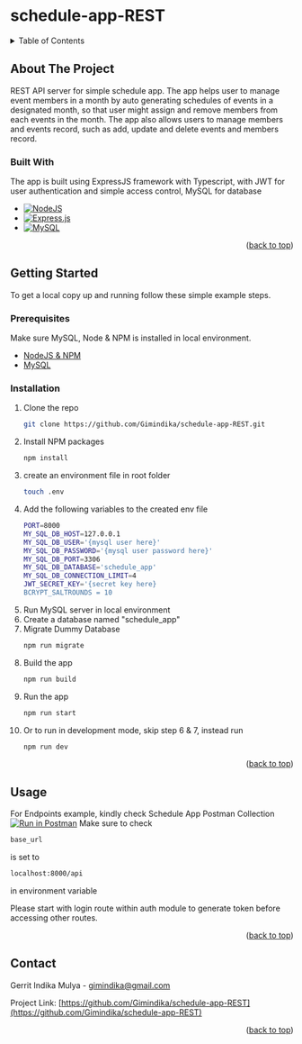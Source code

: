 # schedule-app-REST

<!-- TABLE OF CONTENTS -->
<details>
  <summary>Table of Contents</summary>
  <ol>
    <li>
      <a href="#about-the-project">About The Project</a>
      <ul>
        <li><a href="#built-with">Built With</a></li>
      </ul>
    </li>
    <li>
      <a href="#getting-started">Getting Started</a>
      <ul>
        <li><a href="#prerequisites">Prerequisites</a></li>
        <li><a href="#installation">Installation</a></li>
      </ul>
    </li>
    <li><a href="#usage">Usage</a></li>
    <li><a href="#contact">Contact</a></li>
  </ol>
</details>



<!-- ABOUT THE PROJECT -->
## About The Project

REST API server for simple schedule app.
The app helps user to manage event members in a month by auto generating schedules of events in a designated month, 
so that user might assign and remove members from each events in the month.
The app also allows users to manage members and events record, such as add, update and delete events and members record.

### Built With

The app is built using ExpressJS framework with Typescript,
with JWT for user authentication and simple access control,
MySQL for database

* [![NodeJS][Node.js]][Node-url]
* [![Express.js][Express.js]][Express-url]
* [![MySQL][MySQL]][MySQL-url]

<p align="right">(<a href="#readme-top">back to top</a>)</p>



<!-- GETTING STARTED -->
## Getting Started

To get a local copy up and running follow these simple example steps.

### Prerequisites

Make sure MySQL, Node & NPM is installed in local environment.

* <a href="[Node-url]">NodeJS & NPM</a>
* <a href="[MySQL-url]">MySQL</a>

### Installation

1. Clone the repo
   ```sh
   git clone https://github.com/Gimindika/schedule-app-REST.git
   ```
2. Install NPM packages
   ```sh
   npm install
   ```
3. create an environment file in root folder
   ```sh
   touch .env
   ```
4. Add the following variables to the created env file
   ```sh
   PORT=8000
   MY_SQL_DB_HOST=127.0.0.1
   MY_SQL_DB_USER='{mysql user here}'
   MY_SQL_DB_PASSWORD='{mysql user password here}'
   MY_SQL_DB_PORT=3306
   MY_SQL_DB_DATABASE='schedule_app'
   MY_SQL_DB_CONNECTION_LIMIT=4
   JWT_SECRET_KEY='{secret key here}
   BCRYPT_SALTROUNDS = 10
   ```
5. Run MySQL server in local environment
6. Create a database named "schedule_app"
7. Migrate Dummy Database
   ```sh
   npm run migrate
   ```
6. Build the app
   ```sh
   npm run build
   ```
7. Run the app
   ```sh
   npm run start
   ```
8. Or to run in development mode, skip step 6 & 7, instead run 
   ```sh
   npm run dev
   ```

<p align="right">(<a href="#readme-top">back to top</a>)</p>



<!-- USAGE EXAMPLES -->
## Usage

For Endpoints example, kindly check Schedule App Postman Collection [![Run in Postman](https://run.pstmn.io/button.svg)](https://app.getpostman.com/run-collection/8457404-8d48180a-4d49-4457-b310-b765dafa9f02?action=collection%2Ffork&collection-url=entityId%3D8457404-8d48180a-4d49-4457-b310-b765dafa9f02%26entityType%3Dcollection%26workspaceId%3D86149d04-4b40-4068-b4e7-46b177326a3b#?env%5BLocal%5D=W3sia2V5IjoiYmFzZV91cmwiLCJ2YWx1ZSI6ImxvY2FsaG9zdDo4MDAwL2FwaSIsImVuYWJsZWQiOnRydWUsInR5cGUiOiJkZWZhdWx0Iiwic2Vzc2lvblZhbHVlIjoibG9jYWxob3N0OjgwMDAvYXBpIiwic2Vzc2lvbkluZGV4IjowfSx7ImtleSI6InRva2VuIiwidmFsdWUiOiIiLCJlbmFibGVkIjp0cnVlLCJ0eXBlIjoiYW55Iiwic2Vzc2lvblZhbHVlIjoiZXlKaGJHY2lPaUpJVXpJMU5pSXNJblI1Y0NJNklrcFhWQ0o5LmV5SjFjMlZ5WDJsa0lqb3pMQ0oxYzJWeVgyVnRZV2xzSWpvaVlXUnRhVzVBWVdSdGFXNHVZMjl0SWl3aWRYTmxjbDl1WVcxbElqb2lZV1J0YVc0aUxDSjFjMlZ5WDJGalkyVnouLi4iLCJzZXNzaW9uSW5kZXgiOjF9XQ==)
Make sure to check 
```sh
base_url
``` 
is set to 
```sh
localhost:8000/api
``` 
in environment variable

Please start with login route within auth module to generate token before accessing other routes.

<p align="right">(<a href="#readme-top">back to top</a>)</p>

<!-- CONTACT -->
## Contact

Gerrit Indika Mulya - gimindika@gmail.com

Project Link: [https://github.com/Gimindika/schedule-app-REST](https://github.com/Gimindika/schedule-app-REST)

<p align="right">(<a href="#readme-top">back to top</a>)</p>

<!-- MARKDOWN LINKS & IMAGES -->
<!-- https://www.markdownguide.org/basic-syntax/#reference-style-links -->

[Express.js]: https://img.shields.io/badge/express.js-%23404d59.svg?style=for-the-badge&logo=express&logoColor=%2361DAFB
[Express-url]: https://expressjs.com/
[Node.js]: https://img.shields.io/badge/node.js-6DA55F?style=for-the-badge&logo=node.js&logoColor=white
[Node-url]: https://nodejs.org/en/
[MySQL]: https://img.shields.io/badge/mysql-%2300f.svg?style=for-the-badge&logo=mysql&logoColor=white
[MySQL-url]: https://www.mysql.com/


